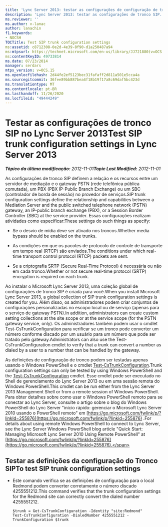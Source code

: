 ```yaml
---
title: 'Lync Server 2013: testar as configurações de configuração de tronco SIP'
description: 'Lync Server 2013: testar as configurações de tronco SIP.'
ms.reviewer: ''
ms.author: v-lanac
author: lanachin
f1.keywords:
- NOCSH
TOCTitle: Test SIP trunk configuration settings
ms:assetid: c8712308-0e2d-4e39-8f90-d1a250487a94
ms:mtpsurl: https://technet.microsoft.com/en-us/library/JJ721880(v=OCS.15)
ms:contentKeyID: 49733814
ms.date: 07/23/2014
manager: serdars
mtps_version: v=OCS.15
ms.openlocfilehash: 2d44fe2ef5123bec31fafaff2d811a501e5cca4a
ms.sourcegitcommit: 36fee89bb887bea4f18b19f17a8c69daf5bc423d
ms.translationtype: MT
ms.contentlocale: pt-BR
ms.lasthandoff: 11/26/2020
ms.locfileid: "49444249"
---
```

# <a name="test-sip-trunk-configuration-settings-in-lync-server-2013"></a><span data-ttu-id="21f86-103">Testar as configurações de tronco SIP no Lync Server 2013</span><span class="sxs-lookup"><span data-stu-id="21f86-103">Test SIP trunk configuration settings in Lync Server 2013</span></span>

<div data-xmlns="http://www.w3.org/1999/xhtml">

<div class="topic" data-xmlns="http://www.w3.org/1999/xhtml" data-msxsl="urn:schemas-microsoft-com:xslt" data-cs="https://msdn.microsoft.com/">

<div data-asp="https://msdn2.microsoft.com/asp">



</div>

<div id="mainSection">

<div id="mainBody"><span data-ttu-id="21f86-104">

<span> </span></span><span class="sxs-lookup"><span data-stu-id="21f86-104">

<span> </span></span></span>

<span data-ttu-id="21f86-105">_**Tópico da última modificação:** 2012-11-01_</span><span class="sxs-lookup"><span data-stu-id="21f86-105">_**Topic Last Modified:** 2012-11-01_</span></span>

<span data-ttu-id="21f86-106">As configurações de tronco SIP definem a relação e os recursos entre um servidor de mediação e o gateway PSTN (rede telefônica pública comutada), um PBX (PBX IP-Public Branch Exchange) ou um SBC (controlador de borda de sessão) no provedor de serviços.</span><span class="sxs-lookup"><span data-stu-id="21f86-106">SIP trunk configuration settings define the relationship and capabilities between a Mediation Server and the public switched telephone network (PSTN) gateway, an IP-public branch exchange (PBX), or a Session Border Controller (SBC) at the service provider.</span></span> <span data-ttu-id="21f86-107">Essas configurações realizam atividades como especificar:</span><span class="sxs-lookup"><span data-stu-id="21f86-107">These settings do such things as specify:</span></span>

  - <span data-ttu-id="21f86-108">Se o desvio de mídia deve ser ativado nos troncos.</span><span class="sxs-lookup"><span data-stu-id="21f86-108">Whether media bypass should be enabled on the trunks.</span></span>

  - <span data-ttu-id="21f86-109">As condições em que os pacotes de protocolo de controle de transporte em tempo real (RTCP) são enviados.</span><span class="sxs-lookup"><span data-stu-id="21f86-109">The conditions under which real-time transport control protocol (RTCP) packets are sent.</span></span>

  - <span data-ttu-id="21f86-110">Se a criptografia SRTP (Secure Real-Time Protocol) é necessária ou não em cada tronco.</span><span class="sxs-lookup"><span data-stu-id="21f86-110">Whether or not secure real-time protocol (SRTP) encryption is required on each trunk.</span></span>

<span data-ttu-id="21f86-111">Ao instalar o Microsoft Lync Server 2013, uma coleção global de configurações de tronco SIP é criada para você.</span><span class="sxs-lookup"><span data-stu-id="21f86-111">When you install Microsoft Lync Server 2013, a global collection of SIP trunk configuration settings is created for you.</span></span> <span data-ttu-id="21f86-112">Além disso, os administradores podem criar conjuntos de configurações personalizadas no escopo local ou de serviço (apenas para o serviço de gateway PSTN).</span><span class="sxs-lookup"><span data-stu-id="21f86-112">In addition, administrators can create custom setting collections at the site scope or at the service scope (for the PSTN gateway service, only).</span></span> <span data-ttu-id="21f86-113">Os administradores também podem usar o cmdlet Test-CsTrunkConfiguration para verificar se um tronco pode converter um número conforme discado por um usuário para um número que pode ser tratado pelo gateway.</span><span class="sxs-lookup"><span data-stu-id="21f86-113">Administrators can also use the Test-CsTrunkConfiguration cmdlet to verify that a trunk can convert a number as dialed by a user to a number that can be handled by the gateway.</span></span>

<span data-ttu-id="21f86-114">As definições de configuração de tronco podem ser testadas apenas usando o Windows PowerShell e o cmdlet  [Test-CsTrunkConfiguration](https://docs.microsoft.com/powershell/module/skype/Test-CsTrunkConfiguration).</span><span class="sxs-lookup"><span data-stu-id="21f86-114">Trunk configuration settings can only be tested by using Windows PowerShell and the [Test-CsTrunkConfiguration](https://docs.microsoft.com/powershell/module/skype/Test-CsTrunkConfiguration) cmdlet.</span></span> <span data-ttu-id="21f86-115">Esse cmdlet pode ser executado no Shell de gerenciamento do Lync Server 2013 ou em uma sessão remota do Windows PowerShell.</span><span class="sxs-lookup"><span data-stu-id="21f86-115">This cmdlet can be run either from the Lync Server 2013 Management Shell or from a remote session of Windows PowerShell.</span></span> <span data-ttu-id="21f86-116">Para obter detalhes sobre como usar o Windows PowerShell remoto para se conectar ao Lync Server, consulte o artigo sobre o blog do Windows PowerShell do Lync Server "início rápido: gerenciar o Microsoft Lync Server 2010 usando o PowerShell remoto" em [https://go.microsoft.com/fwlink/p/?linkId=255876](https://go.microsoft.com/fwlink/p/?linkid=255876) .</span><span class="sxs-lookup"><span data-stu-id="21f86-116">For details about using remote Windows PowerShell to connect to Lync Server, see the Lync Server Windows PowerShell blog article "Quick Start: Managing Microsoft Lync Server 2010 Using Remote PowerShell" at [https://go.microsoft.com/fwlink/p/?linkId=255876](https://go.microsoft.com/fwlink/p/?linkid=255876).</span></span>

<div>

## <a name="to-test-sip-trunk-configuration-settings"></a><span data-ttu-id="21f86-117">Testar as definições da configuração do Tronco SIP</span><span class="sxs-lookup"><span data-stu-id="21f86-117">To test SIP trunk configuration settings</span></span>

  - <span data-ttu-id="21f86-118">Este comando verifica se as definições de configuração para o local Redmond podem converter corretamente o número discado 4255551212.</span><span class="sxs-lookup"><span data-stu-id="21f86-118">This command verifies that the trunk configuration settings for the Redmond site can correctly convert the dialed number 4255551212.</span></span>
    
        $trunk = Get-CsTrunkConfiguration -Identity "site:Redmond"
        Test-CsTrunkConfiguration -DialedNumber 4255551212 -TrunkConfiguration $trunk

<span data-ttu-id="21f86-119"></div>

</div>

<span> </span>

</div>

</div>

</span><span class="sxs-lookup"><span data-stu-id="21f86-119"></div>

</div>

<span> </span>

</div>

</div>

</span></span></div>

